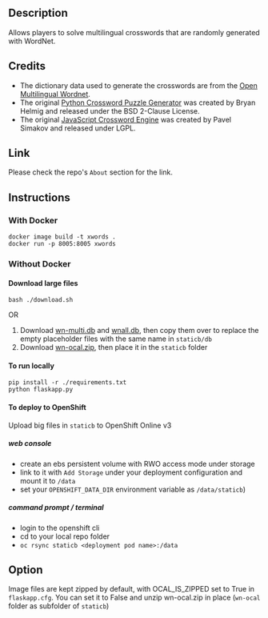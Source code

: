 ## Description

Allows players to solve multilingual crosswords that are randomly generated with WordNet.

## Credits

- The dictionary data used to generate the crosswords are from the [Open Multilingual Wordnet](http://compling.hss.ntu.edu.sg/omw/).
- The original [Python Crossword Puzzle Generator](http://bryanhelmig.com/python-crossword-puzzle-generator/) was created by Bryan Helmig and released under the BSD 2-Clause License.
- The original [JavaScript Crossword Engine](http://softwaresecretweapons.com/crossword_engine.html) was created by Pavel Simakov and released under LGPL.

## Link

Please check the repo's `About` section for the link.

## Instructions

### With Docker

```
docker image build -t xwords .
docker run -p 8005:8005 xwords
```

### Without Docker

#### Download large files

```
bash ./download.sh
```

OR

1. Download [wn-multi.db](https://www.dropbox.com/s/zo4u1lbvjuajm8a/wn-multi.db?dl=0) and [wnall.db](https://www.dropbox.com/s/3vszhzz4eafeoqo/wnall.db?dl=0), then copy them over to replace the empty placeholder files with the same name in `staticb/db`
2. Download [wn-ocal.zip](https://www.dropbox.com/s/mz3r9vn0obpo3tt/wn-ocal.zip?dl=0), then place it in the `staticb` folder

#### To run locally

```
pip install -r ./requirements.txt
python flaskapp.py
```

#### To deploy to OpenShift

Upload big files in `staticb` to OpenShift Online v3

##### web console
- create an ebs persistent volume with RWO access mode under storage
- link to it with `Add Storage` under your deployment configuration and mount it to `/data`
- set your `OPENSHIFT_DATA_DIR` environment variable as `/data/staticb`)

##### command prompt / terminal
- login to the openshift cli
- cd to your local repo folder
- `oc rsync staticb <deployment pod name>:/data`

## Option

Image files are kept zipped by default, with OCAL_IS_ZIPPED set to True in `flaskapp.cfg`. You can set it to False and unzip wn-ocal.zip in place (`wn-ocal` folder as subfolder of `staticb`)
